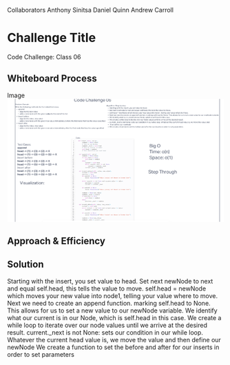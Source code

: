 
Collaborators
Anthony Sinitsa
Daniel Quinn
Andrew Carroll

# Challenge Title
Code Challenge: Class 06

## Whiteboard Process
Image
![CodeChallenge06](<Screenshot 2023-06-20 180811.png>)
## Approach & Efficiency

## Solution
Starting with the insert, you set value to head.
Set next newNode to next and equal self.head, this tells the value to move.
self.head = newNode which moves your new value into node1, telling your value where to move.
Next we need to create an append function. marking self.head to None. This allows for us to set a new value to our newNode variable.
We identify what our current is in our Node, which is self.head in this case.
We create a while loop to iterate over our node values until we arrive at the desired result.
current._next is not None: sets our condition in our while loop. Whatever the current head value is, we move the value and
 then define our newNode
We create a function to set the before and after for our inserts in order to set parameters
